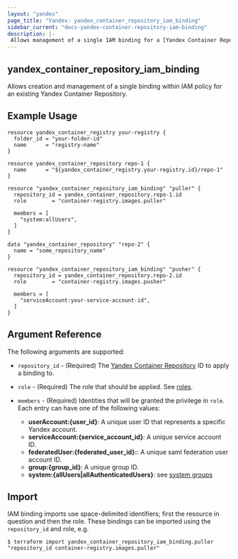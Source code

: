```yaml
---
layout: "yandex"
page_title: "Yandex: yandex_container_repository_iam_binding"
sidebar_current: "docs-yandex-container-repository-iam-binding"
description: |-
 Allows management of a single IAM binding for a [Yandex Container Repository](https://cloud.yandex.com/docs/container-registry/concepts/repository).
---
```


## yandex\_container\_repository\_iam\_binding

Allows creation and management of a single binding within IAM policy for
an existing Yandex Container Repository.

## Example Usage

```hcl
resource yandex_container_registry your-registry {
  folder_id = "your-folder-id"
  name      = "registry-name"
}

resource yandex_container_repository repo-1 {
  name      = "${yandex_container_registry.your-registry.id}/repo-1"
}

resource "yandex_container_repository_iam_binding" "puller" {
  repository_id = yandex_container_repository.repo-1.id
  role        = "container-registry.images.puller"

  members = [
    "system:allUsers",
  ]
}

data "yandex_container_repository" "repo-2" {
  name = "some_repository_name"
}

resource "yandex_container_repository_iam_binding" "pusher" {
  repository_id = yandex_container_repository.repo-2.id
  role        = "container-registry.images.pusher"

  members = [
    "serviceAccount:your-service-account-id",
  ]
}
```

## Argument Reference

The following arguments are supported:

* `repository_id` - (Required) The [Yandex Container Repository](https://cloud.yandex.com/docs/container-registry/concepts/repository) ID to apply a binding to.

* `role` - (Required) The role that should be applied. See [roles](https://cloud.yandex.com/docs/container-registry/security/).

* `members` - (Required) Identities that will be granted the privilege in `role`.
  Each entry can have one of the following values:
  * **userAccount:{user_id}**: A unique user ID that represents a specific Yandex account.
  * **serviceAccount:{service_account_id}**: A unique service account ID.
  * **federatedUser:{federated_user_id}:**: A unique saml federation user account ID.
  * **group:{group_id}**: A unique group ID.
  * **system:{allUsers|allAuthenticatedUsers}**: see [system groups](https://cloud.yandex.com/docs/iam/concepts/access-control/system-group)

## Import

IAM binding imports use space-delimited identifiers; first the resource in question and then the role.
These bindings can be imported using the `repository_id` and role, e.g.

```
$ terraform import yandex_container_repository_iam_binding.puller "repository_id container-registry.images.puller"
```
